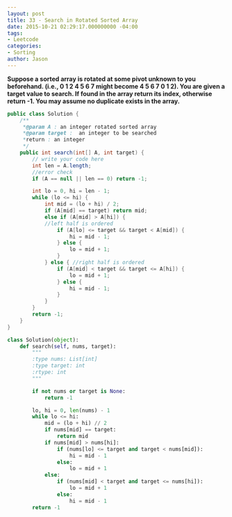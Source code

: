 ```yaml
---
layout: post
title: 33 - Search in Rotated Sorted Array
date: 2015-10-21 02:29:17.000000000 -04:00
tags:
- Leetcode
categories:
- Sorting
author: Jason
---
```

**Suppose a sorted array is rotated at some pivot unknown to you beforehand. (i.e., 0 1 2 4 5 6 7 might become 4 5 6 7 0 1 2). You are given a target value to search. If found in the array return its index, otherwise return -1. You may assume no duplicate exists in the array.**


``` java
public class Solution {
    /**
     *@param A : an integer rotated sorted array
     *@param target :  an integer to be searched
     *return : an integer
     */
    public int search(int[] A, int target) {
        // write your code here
        int len = A.length;
        //error check
        if (A == null || len == 0) return -1;

        int lo = 0, hi = len - 1;
        while (lo <= hi) {
            int mid = (lo + hi) / 2;
            if (A[mid] == target) return mid;
            else if (A[mid] > A[hi]) {
            //left half is ordered
                if (A[lo] <= target && target < A[mid]) {
                    hi = mid - 1;
                } else {
                    lo = mid + 1;
                }
            } else { //right half is ordered
                if (A[mid] < target && target <= A[hi]) {
                    lo = mid + 1;
                } else {
                    hi = mid - 1;
                }
            }
        }
        return -1;
    }
}
```

``` python
class Solution(object):
    def search(self, nums, target):
        """
        :type nums: List[int]
        :type target: int
        :rtype: int
        """

        if not nums or target is None:
            return -1

        lo, hi = 0, len(nums) - 1
        while lo <= hi:
            mid = (lo + hi) // 2
            if nums[mid] == target:
                return mid
            if nums[mid] > nums[hi]:
                if (nums[lo] <= target and target < nums[mid]):
                    hi = mid - 1
                else:
                    lo = mid + 1
            else:
                if (nums[mid] < target and target <= nums[hi]):
                    lo = mid + 1
                else:
                    hi = mid - 1
        return -1
```
